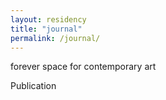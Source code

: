 ```yaml
---
layout: residency
title: "journal"
permalink: /journal/
---
```


forever space for contemporary art

Publication
